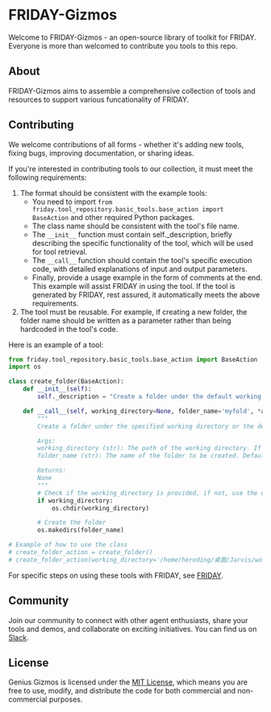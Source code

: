 # FRIDAY-Gizmos

Welcome to FRIDAY-Gizmos - an open-source library of toolkit for FRIDAY. Everyone is more than welcomed to contribute you tools to this repo. 

## About

FRIDAY-Gizmos aims to assemble a comprehensive collection of tools and resources to support various funcationality of FRIDAY. 

<!-- ## Getting Started

To get started with FRIDAY-Gizmos, simply clone the repository and explore the available tools. You can also contribute your own tools or improvements by following our contribution guidelines. -->

## Contributing

We welcome contributions of all forms - whether it's adding new tools, fixing bugs, improving documentation, or sharing ideas.

If you're interested in contributing tools to our collection, it must meet the following requirements:
 <!-- please check out our [contribution guidelines](CONTRIBUTING.md) for more information. -->
1. The format should be consistent with the example tools:
    - You need to import `from friday.tool_repository.basic_tools.base_action import BaseAction` and other required Python packages.
    - The class name should be consistent with the tool's file name.
    - The `__init__` function must contain self._description, briefly describing the specific functionality of the tool, which will be used for tool retrieval.
    - The `__call__` function should contain the tool's specific execution code, with detailed explanations of input and output parameters.
    - Finally, provide a usage example in the form of comments at the end. This example will assist FRIDAY in using the tool.
If the tool is generated by FRIDAY, rest assured, it automatically meets the above requirements.
2. The tool must be reusable. For example, if creating a new folder, the folder name should be written as a parameter rather than being hardcoded in the tool's code.

Here is an example of a tool:
```python
from friday.tool_repository.basic_tools.base_action import BaseAction
import os

class create_folder(BaseAction):
    def __init__(self):
        self._description = "Create a folder under the default working directory."

    def __call__(self, working_directory=None, folder_name='myfold', *args, **kwargs):
        """
        Create a folder under the specified working directory or the default working directory.

        Args:
        working_directory (str): The path of the working directory. If not provided, the default working directory will be used.
        folder_name (str): The name of the folder to be created. Default is 'myfold'.

        Returns:
        None
        """
        # Check if the working_directory is provided, if not, use the default working directory
        if working_directory:
            os.chdir(working_directory)

        # Create the folder
        os.makedirs(folder_name)

# Example of how to use the class
# create_folder_action = create_folder()
# create_folder_action(working_directory='/home/heroding/桌面/Jarvis/working_dir', folder_name='my_new_folder')
```
For specific steps on using these tools with FRIDAY, see [FRIDAY](https://github.com/OS-Copilot/FRIDAY).

## Community

Join our community to connect with other agent enthusiasts, share your tools and demos, and collaborate on exciting initiatives. You can find us on [Slack](https://join.slack.com/t/slack-ped8294/shared_invite/zt-2cqebow90-soac9UFKGZ2RcUy8PqjZrA).

## License

Genius Gizmos is licensed under the [MIT License](LICENSE), which means you are free to use, modify, and distribute the code for both commercial and non-commercial purposes.

